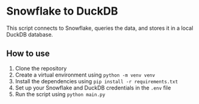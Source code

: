 # Snowflake to DuckDB

This script connects to Snowflake, queries the data, and stores it in a local DuckDB database.

## How to use

1. Clone the repository
2. Create a virtual environment using `python -m venv venv`
3. Install the dependencies using `pip install -r requirements.txt`
4. Set up your Snowflake and DuckDB credentials in the `.env` file
5. Run the script using `python main.py`